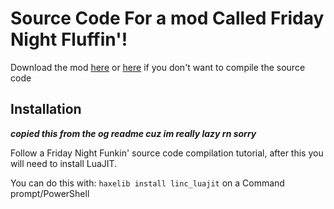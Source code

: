 # Source Code For a mod Called Friday Night Fluffin'!

Download the mod [here]() or [here]() if you don't want to compile the source code

## **Installation**

***copied this from the og readme cuz im really lazy rn sorry***

Follow a Friday Night Funkin' source code compilation tutorial, after this you will need to install LuaJIT.

You can do this with: `haxelib install linc_luajit` on a Command prompt/PowerShell
